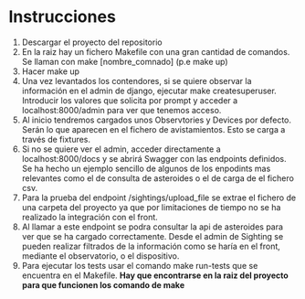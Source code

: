 # Instrucciones
1. Descargar el proyecto del repositorio
2. En la raiz hay un fichero Makefile con una gran cantidad de comandos. Se llaman con make [nombre_comnado] (p.e make up)
3. Hacer make up
4. Una vez levantados los contendores, si se quiere observar la información en el admin de django, ejecutar make createsuperuser. Introducir los valores que solicita por prompt y acceder a localhost:8000/admin para ver que tenemos acceso.
5. Al inicio tendremos cargados unos Observtories y Devices por defecto. Serán lo que aparecen en el fichero de avistamientos. Esto se carga a través de fixtures.
6. Si no se quiere ver el admin, acceder directamente a localhost:8000/docs y se abrirá Swagger con las endpoints definidos. Se ha hecho un ejemplo sencillo de algunos de los enpodints mas relevantes como el de consulta de asteroides o el de carga de el fichero csv.
7. Para la prueba del endpoint /sightings/upload_file se extrae el fichero de una carpeta del proyecto ya que por limitaciones de tiempo no se ha realizado la integración con el front.
8. Al llamar a este endpoint se podra consultar la api de asteroides para ver que se ha cargado correctamente. Desde el admin de Sighting se pueden realizar filtrados de la información como se haría en el front, mediante el observatorio, o el dispositivo.
9. Para ejecutar los tests usar el comando make run-tests que se encuentra en el Makefile. **Hay que encontrarse en la raiz del proyecto para que funcionen los comando de make**